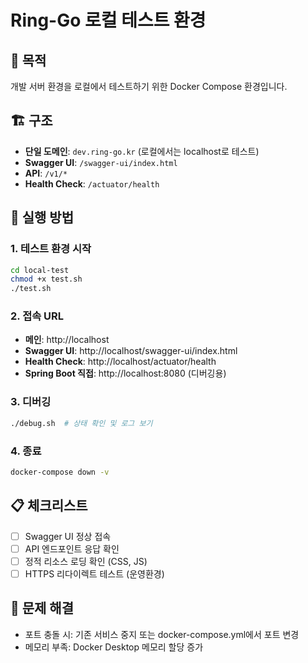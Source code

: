 # Ring-Go 로컬 테스트 환경

## 🎯 목적
개발 서버 환경을 로컬에서 테스트하기 위한 Docker Compose 환경입니다.

## 🏗 구조
- **단일 도메인**: `dev.ring-go.kr` (로컬에서는 localhost로 테스트)
- **Swagger UI**: `/swagger-ui/index.html`
- **API**: `/v1/*`
- **Health Check**: `/actuator/health`

## 🚀 실행 방법

### 1. 테스트 환경 시작
```bash
cd local-test
chmod +x test.sh
./test.sh
```

### 2. 접속 URL
- **메인**: http://localhost
- **Swagger UI**: http://localhost/swagger-ui/index.html
- **Health Check**: http://localhost/actuator/health
- **Spring Boot 직접**: http://localhost:8080 (디버깅용)

### 3. 디버깅
```bash
./debug.sh  # 상태 확인 및 로그 보기
```

### 4. 종료
```bash
docker-compose down -v
```

## 📋 체크리스트
- [ ] Swagger UI 정상 접속
- [ ] API 엔드포인트 응답 확인
- [ ] 정적 리소스 로딩 확인 (CSS, JS)
- [ ] HTTPS 리다이렉트 테스트 (운영환경)

## 🔧 문제 해결
- 포트 충돌 시: 기존 서비스 중지 또는 docker-compose.yml에서 포트 변경
- 메모리 부족: Docker Desktop 메모리 할당 증가
